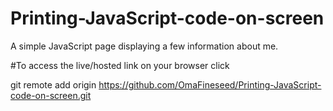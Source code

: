 # Printing-JavaScript-code-on-screen
A simple JavaScript page displaying a few information about me.


#To access the live/hosted link on your browser click 

git remote add origin https://github.com/OmaFineseed/Printing-JavaScript-code-on-screen.git
